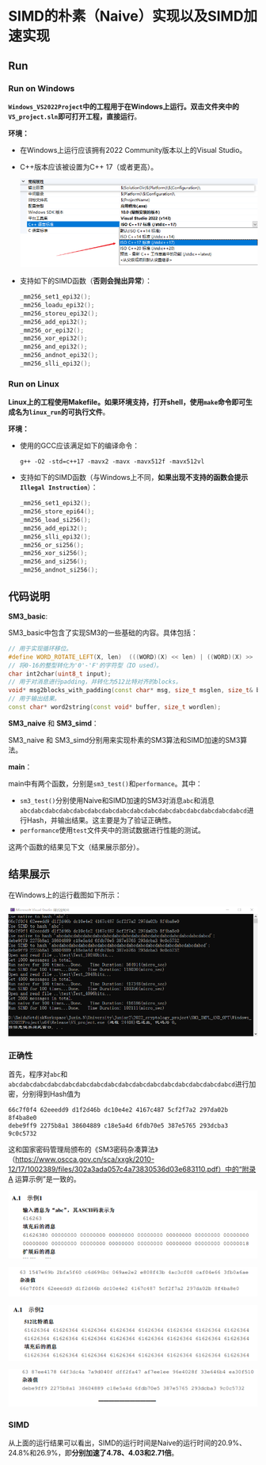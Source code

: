 # SIMD的朴素（Naive）实现以及SIMD加速实现

## Run

### Run on Windows

**`Windows_VS2022Project`中的工程用于在Windows上运行。双击文件夹中的`VS_project.sln`即可打开工程，直接运行**。

**环境：**

- 在Windows上运行应该拥有2022 Community版本以上的Visual Studio。

- C++版本应该被设置为C++ 17（或者更高）。

  ![image-20220726214831340](images/image-20220726214831340.png)

- 支持如下的SIMD函数（**否则会抛出异常**）：

  ```C++
  _mm256_set1_epi32();
  _mm256_loadu_epi32();
  _mm256_storeu_epi32();
  _mm256_add_epi32();
  _mm256_or_epi32();
  _mm256_xor_epi32();
  _mm256_and_epi32();
  _mm256_andnot_epi32();
  _mm256_slli_epi32();
  ```

### Run on Linux

**Linux上的工程使用Makefile。如果环境支持，打开shell，使用`make`命令即可生成名为`linux_run`的可执行文件**。

**环境：**

- 使用的GCC应该满足如下的编译命令：

  ```
  g++ -O2 -std=c++17 -mavx2 -mavx -mavx512f -mavx512vl
  ```

- 支持如下的SIMD函数（与Windows上不同，**如果出现不支持的函数会提示`Illegal Instruction`**）：

  ```c++
  _mm256_set1_epi32();
  _mm256_store_epi64();
  _mm256_load_si256();
  _mm256_add_epi32();
  _mm256_slli_epi32();
  _mm256_or_si256();
  _mm256_xor_si256();
  _mm256_and_si256();
  _mm256_andnot_si256();
  ```



## 代码说明

**SM3_basic**:

SM3_basic中包含了实现SM3的一些基础的内容。具体包括：

```C++
// 用于实现循环移位。
#define WORD_ROTATE_LEFT(X, len)  (((WORD)(X) << len) | ((WORD)(X) >> (32 - len)))
// 将0-16的整型转化为'0'-'F'的字符型（IO used）。
char int2char(uint8_t input);
// 用于对消息进行padding，并转化为512比特对齐的blocks。
void* msg2blocks_with_padding(const char* msg, size_t msglen, size_t& blocklen);
// 用于输出结果。
const char* word2string(const void* buffer, size_t wordlen);
```

**SM3_naive** 和 **SM3_simd**：

SM3_naive 和 SM3_simd分别用来实现朴素的SM3算法和SIMD加速的SM3算法。

**main**：

main中有两个函数，分别是`sm3_test()`和`performance`。其中：

- `sm3_test()`分别使用Naive和SIMD加速的SM3对消息`abc`和消息`abcdabcdabcdabcdabcdabcdabcdabcdabcdabcdabcdabcdabcdabcdabcdabcd`进行Hash，并输出结果。这主要是为了验证正确性。
- `performance`使用`test`文件夹中的测试数据进行性能的测试。

这两个函数的结果见下文（结果展示部分）。



## 结果展示

在Windows上的运行截图如下所示：

![image-20220726215632004](images/image-20220726215632004.png)

### 正确性

首先，程序对`abc`和`abcdabcdabcdabcdabcdabcdabcdabcdabcdabcdabcdabcdabcdabcdabcdabcd`进行加密，分别得到Hash值为

```
66c7f0f4 62eeedd9 d1f2d46b dc10e4e2 4167c487 5cf2f7a2 297da02b 8f4ba8e0
debe9ff9 2275b8a1 38604889 c18e5a4d 6fdb70e5 387e5765 293dcba3 9c0c5732
```

这和国家密码管理局颁布的《SM3密码杂凑算法》（https://www.oscca.gov.cn/sca/xxgk/2010-12/17/1002389/files/302a3ada057c4a73830536d03e683110.pdf）中的“附录A 运算示例”是一致的。

![image-20220726215904268](images/image-20220726215904268.png)

![image-20220726215918140](images/image-20220726215918140.png)

![image-20220726215931961](images/image-20220726215931961.png)

![image-20220726215943421](images/image-20220726215943421.png)

### SIMD

从上面的运行结果可以看出，SIMD的运行时间是Naive的运行时间的20.9%、24.8%和26.9%，即**分别加速了4.78、4.03和2.71倍**。